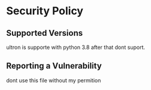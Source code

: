 # Security Policy

## Supported Versions

ultron is supporte with python 3.8 after that dont suport.

## Reporting a Vulnerability

dont use this file without my permition
